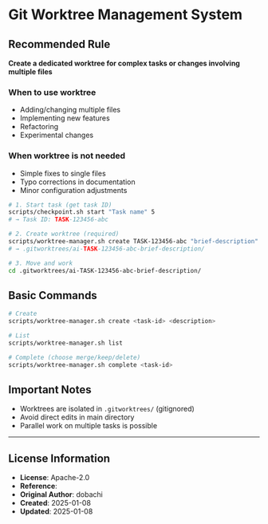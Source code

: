 # Git Worktree Management System

## Recommended Rule
**Create a dedicated worktree for complex tasks or changes involving multiple files**

### When to use worktree
- Adding/changing multiple files
- Implementing new features
- Refactoring
- Experimental changes

### When worktree is not needed
- Simple fixes to single files
- Typo corrections in documentation
- Minor configuration adjustments

```bash
# 1. Start task (get task ID)
scripts/checkpoint.sh start "Task name" 5
# → Task ID: TASK-123456-abc

# 2. Create worktree (required)
scripts/worktree-manager.sh create TASK-123456-abc "brief-description"
# → .gitworktrees/ai-TASK-123456-abc-brief-description/

# 3. Move and work
cd .gitworktrees/ai-TASK-123456-abc-brief-description/
```

## Basic Commands

```bash
# Create
scripts/worktree-manager.sh create <task-id> <description>

# List
scripts/worktree-manager.sh list

# Complete (choose merge/keep/delete)
scripts/worktree-manager.sh complete <task-id>
```

## Important Notes
- Worktrees are isolated in `.gitworktrees/` (gitignored)
- Avoid direct edits in main directory
- Parallel work on multiple tasks is possible

---
## License Information
- **License**: Apache-2.0
- **Reference**: 
- **Original Author**: dobachi
- **Created**: 2025-01-08
- **Updated**: 2025-01-08